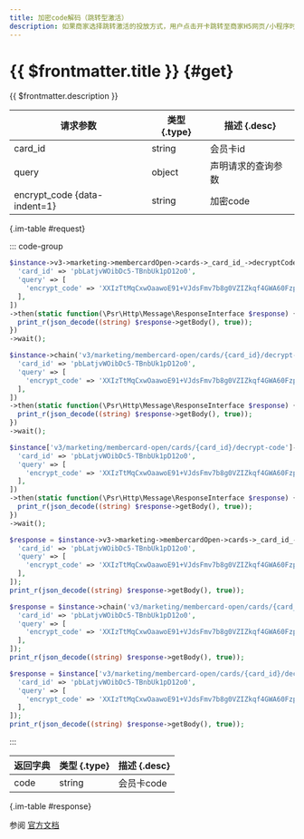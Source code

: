 ```yaml
---
title: 加密code解码（跳转型激活）
description: 如果商家选择跳转激活的投放方式，用户点击开卡跳转至商家H5网页/小程序时，会员组件会在跳转链接activate_url后拼接若干个参数，包括：用户的openid、加密的会员code(encrypt_code)、激活ticket(activate_ticket)。对于加密的encrypt_code，商家可调用此api解码接口，获取真实code。
---
```


# {{ $frontmatter.title }} {#get}

{{ $frontmatter.description }}

| 请求参数 | 类型 {.type} | 描述 {.desc}
| --- | --- | ---
| card_id | string | 会员卡id
| query | object | 声明请求的查询参数
| encrypt_code {data-indent=1} | string | 加密code

{.im-table #request}

::: code-group

```php [异步纯链式]
$instance->v3->marketing->membercardOpen->cards->_card_id_->decryptCode->getAsync([
  'card_id' => 'pbLatjvWOibDc5-TBnbUk1pD12o0',
  'query' => [
    'encrypt_code' => 'XXIzTtMqCxwOaawoE91+VJdsFmv7b8g0VZIZkqf4GWA60Fzpc8ksZ/5ZZ0DVkXdE',
  ],
])
->then(static function(\Psr\Http\Message\ResponseInterface $response) {
  print_r(json_decode((string) $response->getBody(), true));
})
->wait();
```

```php [异步声明式]
$instance->chain('v3/marketing/membercard-open/cards/{card_id}/decrypt-code')->getAsync([
  'card_id' => 'pbLatjvWOibDc5-TBnbUk1pD12o0',
  'query' => [
    'encrypt_code' => 'XXIzTtMqCxwOaawoE91+VJdsFmv7b8g0VZIZkqf4GWA60Fzpc8ksZ/5ZZ0DVkXdE',
  ],
])
->then(static function(\Psr\Http\Message\ResponseInterface $response) {
  print_r(json_decode((string) $response->getBody(), true));
})
->wait();
```

```php [异步属性式]
$instance['v3/marketing/membercard-open/cards/{card_id}/decrypt-code']->getAsync([
  'card_id' => 'pbLatjvWOibDc5-TBnbUk1pD12o0',
  'query' => [
    'encrypt_code' => 'XXIzTtMqCxwOaawoE91+VJdsFmv7b8g0VZIZkqf4GWA60Fzpc8ksZ/5ZZ0DVkXdE',
  ],
])
->then(static function(\Psr\Http\Message\ResponseInterface $response) {
  print_r(json_decode((string) $response->getBody(), true));
})
->wait();
```

```php [同步纯链式]
$response = $instance->v3->marketing->membercardOpen->cards->_card_id_->decryptCode->get([
  'card_id' => 'pbLatjvWOibDc5-TBnbUk1pD12o0',
  'query' => [
    'encrypt_code' => 'XXIzTtMqCxwOaawoE91+VJdsFmv7b8g0VZIZkqf4GWA60Fzpc8ksZ/5ZZ0DVkXdE',
  ],
]);
print_r(json_decode((string) $response->getBody(), true));
```

```php [同步声明式]
$response = $instance->chain('v3/marketing/membercard-open/cards/{card_id}/decrypt-code')->get([
  'card_id' => 'pbLatjvWOibDc5-TBnbUk1pD12o0',
  'query' => [
    'encrypt_code' => 'XXIzTtMqCxwOaawoE91+VJdsFmv7b8g0VZIZkqf4GWA60Fzpc8ksZ/5ZZ0DVkXdE',
  ],
]);
print_r(json_decode((string) $response->getBody(), true));
```

```php [同步属性式]
$response = $instance['v3/marketing/membercard-open/cards/{card_id}/decrypt-code']->get([
  'card_id' => 'pbLatjvWOibDc5-TBnbUk1pD12o0',
  'query' => [
    'encrypt_code' => 'XXIzTtMqCxwOaawoE91+VJdsFmv7b8g0VZIZkqf4GWA60Fzpc8ksZ/5ZZ0DVkXdE',
  ],
]);
print_r(json_decode((string) $response->getBody(), true));
```

:::

| 返回字典 | 类型 {.type} | 描述 {.desc}
| --- | --- | ---
| code | string | 会员卡code

{.im-table #response}

参阅 [官方文档](https://pay.weixin.qq.com/wiki/doc/apiv3/wxpay/marketing/membercard_open/chapter4_4.shtml)
